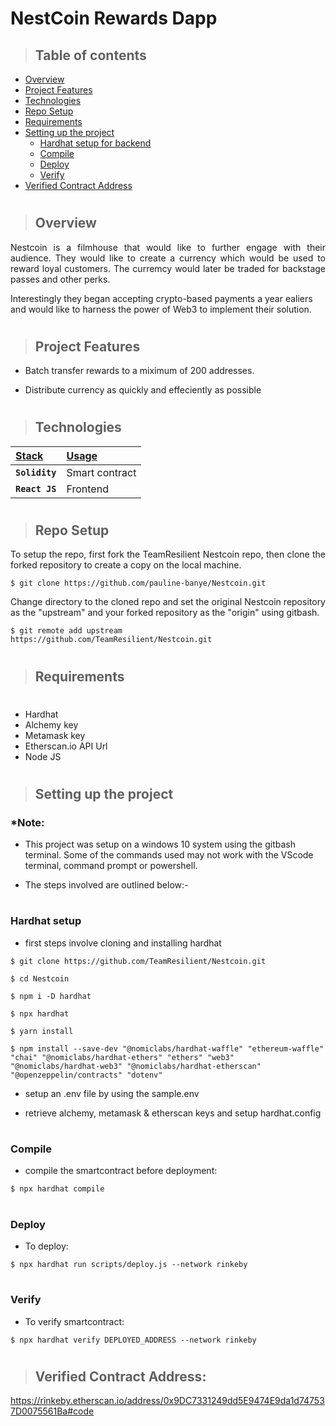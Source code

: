 # NestCoin Rewards Dapp

> ## Table of contents

- [Overview](#overview)
- [Project Features](#project-features)
- [Technologies](#technologies)
- [Repo Setup](#repo-setup)
- [Requirements](#requirements)
- [Setting up the project](#setting-up-the-project)
  - [Hardhat setup for backend](#hardhat-setup-for-backend)
  - [Compile](#compile)
  - [Deploy](#deploy)
  - [Verify](#verify)
- [Verified Contract Address](#verified-contract-address)

#

> ## Overview

<p align="justify">
Nestcoin is a filmhouse that would like to further engage with their audience. They would like to create a currency which would be used to reward loyal customers. The curremcy would later be traded for backstage passes and other perks.

Interestingly they began accepting crypto-based payments a year ealiers and would like to harness the power of Web3 to implement their solution.
</p>

#

> ## Project Features
>
- Batch transfer rewards to a miximum of 200 addresses.

- Distribute currency as quickly and effeciently as possible

</p>

#

> ## Technologies

| <b><u>Stack</u></b>          | <b><u>Usage</u></b>   |
| :--------------------------- | :-------------------- |
| **`Solidity`**             | Smart contract |
| **`React JS`**               | Frontend              |


#

> ## Repo Setup

<p align="justify">
To setup the repo, first fork the TeamResilient Nestcoin repo, then clone the forked repository to create a copy on the local machine.
</p>

    $ git clone https://github.com/pauline-banye/Nestcoin.git

<p align="justify">
Change directory to the cloned repo and set the original Nestcoin repository as the "upstream" and your forked repository as the "origin" using gitbash.
</p>

    $ git remote add upstream https://github.com/TeamResilient/Nestcoin.git
#

> ## Requirements
#
- Hardhat
- Alchemy key
- Metamask key
- Etherscan.io API Url
- Node JS
#
> ## Setting up the project
### \*Note:

- This project was setup on a windows 10 system using the gitbash terminal. Some of the commands used may not work with the VScode terminal, command prompt or powershell.

- The steps involved are outlined below:-
#

### Hardhat setup


- first steps involve cloning and installing hardhat
```shell
$ git clone https://github.com/TeamResilient/Nestcoin.git

$ cd Nestcoin

$ npm i -D hardhat

$ npx hardhat

$ yarn install

$ npm install --save-dev "@nomiclabs/hardhat-waffle" "ethereum-waffle" "chai" "@nomiclabs/hardhat-ethers" "ethers" "web3" "@nomiclabs/hardhat-web3" "@nomiclabs/hardhat-etherscan" "@openzeppelin/contracts" "dotenv"
```
- setup an .env file by using the sample.env 

- retrieve alchemy, metamask & etherscan keys and setup hardhat.config
#
### Compile
- compile the smartcontract before deployment: 
```
$ npx hardhat compile
```
#
### Deploy
- To deploy: 
```
$ npx hardhat run scripts/deploy.js --network rinkeby
```
#
### Verify
- To verify smartcontract: 
```
$ npx hardhat verify DEPLOYED_ADDRESS --network rinkeby
```
#
> ## Verified Contract Address: 
https://rinkeby.etherscan.io/address/0x9DC7331249dd5E9474E9da1d747537D0075561Ba#code